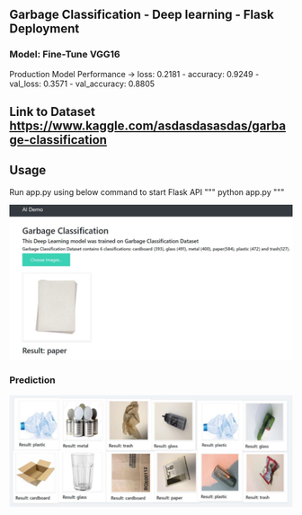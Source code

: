 ## Garbage Classification - Deep learning - Flask Deployment

### Model: Fine-Tune VGG16
Production Model Performance -> loss: 0.2181 - accuracy: 0.9249 - val_loss: 0.3571 - val_accuracy: 0.8805

## Link to Dataset https://www.kaggle.com/asdasdasasdas/garbage-classification

## Usage

Run app.py using below command to start Flask API
"""
python app.py
"""

![Flask](images/usage.JPG)

### Prediction 
![Response](images/prediction_results.JPG)
